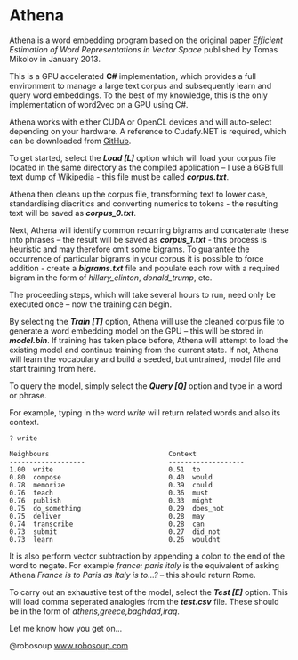 # Athena

Athena is a word embedding program based on the original paper *Efficient Estimation of Word Representations in Vector Space* published by Tomas Mikolov in January 2013.

This is a GPU accelerated **C#** implementation, which provides a full environment to manage a large text corpus and subsequently learn and query word embeddings. To the best of my knowledge, this is the only implementation of word2vec on a GPU using C#.

Athena works with either CUDA or OpenCL devices and will auto-select depending on your hardware. A reference to Cudafy.NET is required, which can be downloaded from [GitHub](https://github.com/svn2github/cudafy).  

To get started, select the ***Load [L]*** option which will load your corpus file located in the same directory as the compiled application – I use a 6GB full text dump of Wikipedia - this file must be called ***corpus.txt***.

Athena then cleans up the corpus file, transforming text to lower case, standardising diacritics and converting numerics to tokens - the resulting text will be saved as ***corpus_0.txt***.

Next, Athena will identify common recurring bigrams and concatenate these into phrases – the result will be saved as ***corpus_1.txt*** - this process is heuristic and may therefore omit some bigrams. To guarantee the occurrence of particular bigrams in your corpus it is possible to force addition - create a ***bigrams.txt*** file and populate each row with a required bigram in the form of *hillary_clinton*, *donald_trump*, etc.

The proceeding steps, which will take several hours to run, need only be executed once – now the training can begin.

By selecting the ***Train [T]*** option, Athena will use the cleaned corpus file to generate a word embedding model on the GPU – this will be stored in ***model.bin***. If training has taken place before, Athena will attempt to load the existing model and continue training from the current state.  If not, Athena will learn the vocabulary and build a seeded, but untrained, model file and start training from here.

To query the model, simply select the ***Query [Q]*** option and type in a word or phrase.

For example, typing in the word *write* will return related words and also its context.

```
? write

Neighbours                              Context
-------------------                     -------------------
1.00  write                             0.51  to
0.80  compose                           0.40  would
0.78  memorize                          0.39  could
0.76  teach                             0.36  must
0.76  publish                           0.33  might
0.75  do_something                      0.29  does_not
0.75  deliver                           0.28  may
0.74  transcribe                        0.28  can
0.73  submit                            0.27  did_not
0.73  learn                             0.26  wouldnt
```

It is also perform vector subtraction by appending a colon to the end of the word to negate. For example *france: paris italy* is the equivalent of asking Athena *France is to Paris as Italy is to...?* – this should return Rome.

To carry out an exhaustive test of the model, select the ***Test [E]*** option. This will load comma seperated analogies from the ***test.csv*** file. These should be in the form of *athens,greece,baghdad,iraq*.

Let me know how you get on...

@robosoup
www.robosoup.com

